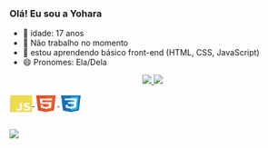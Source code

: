 ### Olá! Eu sou a Yohara

- 🎂 idade: 17 anos 
- 🔭 Não trabalho no momento 
- 🌱 estou aprendendo básico front-end (HTML, CSS, JavaScript)
- 😄 Pronomes: Ela/Dela 


<div align="center">
  <a href="https://github.com/YoharaGabi">
  <img height="180em" src="https://github-readme-stats.vercel.app/api?username=YoharaGabi&show_icons=true&theme=radical&include_all_commits=true&count_private=true"/>
  <img height="180em" src="https://github-readme-stats.vercel.app/api/top-langs/?username=YoharaGabi&layout=compact&langs_count=7&theme=radical"/>
</div>

<div style="display: inline_block"><br>
  <img align="center" alt="yohara-Js" height="30" width="40" src="https://raw.githubusercontent.com/devicons/devicon/master/icons/javascript/javascript-plain.svg">
  <img align="center" alt="yohara-HTML" height="30" width="40" src="https://raw.githubusercontent.com/devicons/devicon/master/icons/html5/html5-original.svg">
  <img align="center" alt="yohara-CSS" height="30" width="40" src="https://raw.githubusercontent.com/devicons/devicon/master/icons/css3/css3-original.svg">
</div>

##
<div>
 <a href=https://www.instagram.com/yohara_gabii/ target="_blank"><img src="https://img.shields.io/badge/-Instagram-%23E4405F?style=for-the-badge&logo=instagram&logoColor=white" target="_blank"></a>
</div>
